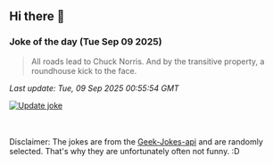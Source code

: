 ## Hi there 👋

### Joke of the day (Tue Sep 09 2025)
<!-- joke -->
>All roads lead to Chuck Norris. And by the transitive property, a roundhouse kick to the face.
<!-- /joke -->

*Last update: Tue, 09 Sep 2025 00:55:54 GMT*

[![Update joke](https://github.com/nclskfm/nclskfm/actions/workflows/joke.yml/badge.svg)](https://github.com/nclskfm/nclskfm/actions/workflows/joke.yml)

<br><br>
Disclaimer: The jokes are from the [Geek-Jokes-api](https://github.com/sameerkumar18/geek-joke-api) and are randomly selected. That's why they are unfortunately often not funny. :D
